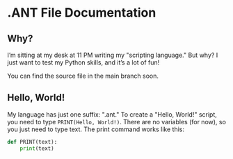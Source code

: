 # .ANT File Documentation

## Why?
I’m sitting at my desk at 11 PM writing my "scripting language." But why? I just want to test my Python skills, and it’s a lot of fun!

You can find the source file in the main branch soon.

## Hello, World!
My language has just one suffix: ".ant." To create a "Hello, World!" script, you need to type `PRINT(Hello, World!)`. There are no variables (for now), so you just need to type text. The print command works like this:

```python
def PRINT(text):
    print(text)

